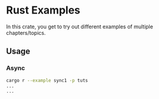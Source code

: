 # Rust Examples

In this crate, you get to try out different examples of multiple chapters/topics.

## Usage

### Async

```sh
cargo r --example sync1 -p tuts
...
...
```
